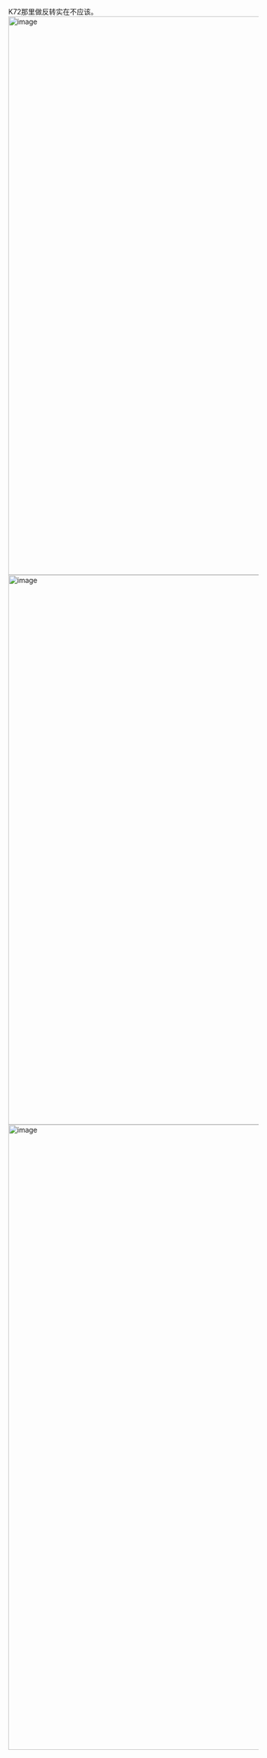 K72那里做反转实在不应该。
<img width="2520" height="1122" alt="image" src="https://github.com/user-attachments/assets/ac4e89db-916b-4165-ba12-bdb3360b83c2" />
<img width="2548" height="1104" alt="image" src="https://github.com/user-attachments/assets/e3eb9678-5b69-4004-ba04-81780f4b2924" />
<img width="2274" height="1256" alt="image" src="https://github.com/user-attachments/assets/a0febaf4-6f0f-484e-aa6a-d00cfbe73fc5" />

